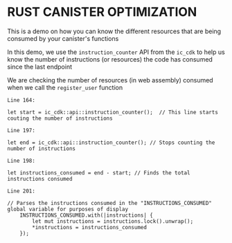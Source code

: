 # RUST CANISTER OPTIMIZATION 
This is a demo on how you can know the different resources that are being consumed by your canister's functions 

In this demo, we use the ``instruction_counter`` API from the ``ic_cdk`` to help us know the number of instructions (or resources) the code has consumed since the last endpoint 

We are checking the number of resources (in web assembly) consumed when we call the ``register_user`` function 

```
Line 164: 

let start = ic_cdk::api::instruction_counter();  // This line starts couting the number of instructions 
```

```
Line 197: 

let end = ic_cdk::api::instruction_counter(); // Stops counting the number of instructions 
```

```
Line 198: 

let instructions_consumed = end - start; // Finds the total instructions consumed 
```

```
Line 201:     

// Parses the instructions consumed in the "INSTRUCTIONS_CONSUMED" global variable for purposes of display 
    INSTRUCTIONS_CONSUMED.with(|instructions| {
        let mut instructions = instructions.lock().unwrap(); 
        *instructions = instructions_consumed
    }); 

````